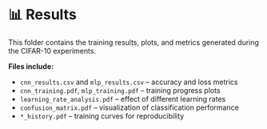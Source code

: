 # 📊 Results

This folder contains the training results, plots, and metrics generated during the CIFAR-10 experiments.

**Files include:**
- `cnn_results.csv` and `mlp_results.csv` – accuracy and loss metrics  
- `cnn_training.pdf`, `mlp_training.pdf` – training progress plots  
- `learning_rate_analysis.pdf` – effect of different learning rates  
- `confusion_matrix.pdf` – visualization of classification performance  
- `*_history.pdf` – training curves for reproducibility  
